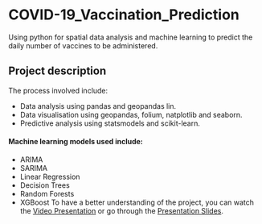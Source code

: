 # COVID-19_Vaccination_Prediction
Using python for spatial data analysis  and machine learning to predict the daily number of vaccines to be administered.   
## Project description
The process involved include:
- Data analysis using pandas and geopandas lin.
- Data visualisation using geopandas, folium, natplotlib and seaborn.
- Predictive analysis using statsmodels and scikit-learn.
#### Machine learning models used include:
- ARIMA
- SARIMA
- Linear Regression
- Decision Trees
- Random Forests
- XGBoost 
To have a better understanding of the project, you can watch the [Video Presentation](https://youtu.be/25xv5gTcB_I) or go through the [Presentation Slides](https://www.canva.com/design/DAEhmBc63bc/sCsyDuf5X7ueJZZJhbXkuQ/view).
